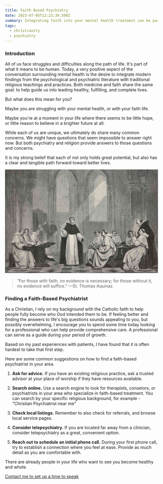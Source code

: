 ```yaml
---
title: Faith Based Psychiatry
date: 2023-07-05T12:23:39.598Z
summary: Integrating faith into your mental health treatment can be particularly effective.
tags:
  - christianity
  - psychiatry
---
```

### Introduction

All of us face struggles and difficulties along the path of life. It's part of what it means to be human. Today, a very positive aspect of the conversation surrounding mental health is the desire to integrate modern findings from the psychological and psychiatric literature with traditional religious teachings and practices. Both medicine and faith share the same goal: to help guide us into leading healthy, fulfilling, and complete lives.

But what does this mean for you? 

Maybe you are struggling with your mental health, or with your faith life. 

Maybe you're at a moment in your life where there seems to be little hope, or little reason to believe in a brighter future at all. 

While each of us are unique, we ultimately do share many common concerns. We might have questions that seem impossible to answer right now. But both psychiatry and religion provide answers to those questions and concerns.

It is my strong belief that each of not only holds great potential, but also has a clear and tangible path forward toward better lives.



![](/src/assets/img/thomas-aquinas.jpg)

> “For those with faith, no evidence is necessary; for those without it, no evidence will suffice.” —St. Thomas Aquinas

### Finding a Faith-Based Psychiatrist

As a Christian, I rely on my background with the Catholic faith to help people fully become who God intended them to be. If feeling better and finding the answers to life's big questions sounds appealing to you, but possibly overwhelming, I encourage you to spend some time today looking for a professional who can help provide comprehensive care. A professional can serve as a guide during your period of growth.

Based on my past experiences with patients, I have found that it is often hardest to take that first step. 

Here are some common suggestions on how to find a faith-based psychiatrist in your area.

1. **Ask for advice.** If you have an existing religious practice, ask a trusted advisor at your place of worship if they have resources available.

2. **Search online.** Use a search engine to look for therapists, conselors, or psychiatrists in your area who specialize in faith-based treatment. You can search by your specific religious background, for example - "Christian Psychiatrist near me"
   
4. **Check local listings.** Remember to also check for referrals, and browse local service pages.
   
5. **Consider telepsychiatry.** If you are located far away from a clinician, consider telepsychiatry as a great, convenient option.

6. **Reach out to schedule an initial phone call.** During your first phone call, try to establish a connection where you feel at ease. Provide as much detail as you are comfortable with.


There are already people in your life who want to see you become healthy and whole.

[Contact me to set up a time to speak](/contact/)
